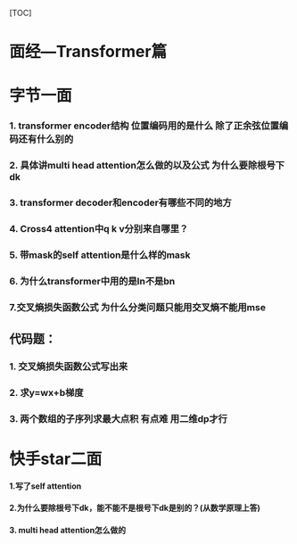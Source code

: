 [TOC]



# 面经—Transformer篇

# 字节一面

### 1. transformer encoder结构 位置编码用的是什么 除了正余弦位置编码还有什么别的

### 2. 具体讲multi head attention怎么做的以及公式 为什么要除根号下dk

### 3. transformer decoder和encoder有哪些不同的地方

### 4. Cross4 attention中q k v分别来自哪里？

### 5. 带mask的self attention是什么样的mask

### 6. 为什么transformer中用的是ln不是bn

### 7.交叉熵损失函数公式 为什么分类问题只能用交叉熵不能用mse

## 代码题：

### 1. 交叉熵损失函数公式写出来

### 2. 求y=wx+b梯度

### 3. 两个数组的子序列求最大点积 有点难 用二维dp才行



# 快手star二面

#### 1.写了self attention

#### 2.为什么要除根号下dk，能不能不是根号下dk是别的？(从数学原理上答)

#### 3. multi head attention怎么做的